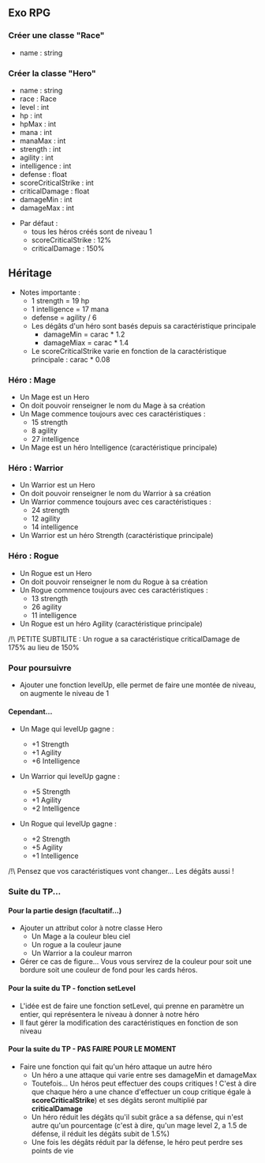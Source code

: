 
## Exo RPG

### Créer une classe "Race"

- name : string


### Créer la classe "Hero"

- name : string
- race : Race
- level : int
- hp : int
- hpMax : int 
- mana : int
- manaMax : int
- strength : int
- agility : int
- intelligence : int
- defense : float
- scoreCriticalStrike : int
- criticalDamage : float
- damageMin : int
- damageMax : int


* Par défaut :
    * tous les héros créés sont de niveau 1
    * scoreCriticalStrike : 12%
    * criticalDamage : 150%

## Héritage

* Notes importante :
  * 1 strength = 19 hp
  * 1 intelligence = 17 mana
  * defense = agility / 6
  * Les dégâts d'un héro sont basés depuis sa caractéristique principale
    * damageMin = carac * 1.2
    * damageMiax = carac * 1.4
  * Le scoreCriticalStrike varie en fonction de la caractéristique principale : carac * 0.08

### Héro : Mage

* Un Mage est un Hero
* On doit pouvoir renseigner le nom du Mage à sa création
* Un Mage commence toujours avec ces caractéristiques :
  * 15 strength
  * 8 agility
  * 27 intelligence
* Un Mage est un héro Intelligence (caractéristique principale)

### Héro : Warrior

* Un Warrior est un Hero
* On doit pouvoir renseigner le nom du Warrior à sa création
* Un Warrior commence toujours avec ces caractéristiques :
  * 24 strength
  * 12 agility
  * 14 intelligence
* Un Warrior est un héro Strength (caractéristique principale)

### Héro : Rogue

* Un Rogue est un Hero
* On doit pouvoir renseigner le nom du Rogue à sa création
* Un Rogue commence toujours avec ces caractéristiques :
  * 13 strength
  * 26 agility
  * 11 intelligence
* Un Rogue est un héro Agility (caractéristique principale)


/!\ PETITE SUBTILITE : Un rogue a sa caractéristique criticalDamage de 175% au lieu de 150%


### Pour poursuivre

* Ajouter une fonction levelUp, elle permet de faire une montée de niveau, on augmente le niveau de 1

#### Cependant...

* Un Mage qui levelUp gagne :
  * +1 Strength
  * +1 Agility
  * +6 Intelligence


* Un Warrior qui levelUp gagne :
  * +5 Strength
  * +1 Agility
  * +2 Intelligence


* Un Rogue qui levelUp gagne :
  * +2 Strength
  * +5 Agility
  * +1 Intelligence
  

/!\ Pensez que vos caractéristiques vont changer... Les dégâts aussi !


### Suite du TP...

#### Pour la partie design (facultatif...)

* Ajouter un attribut color à notre classe Hero
  * Un Mage a la couleur bleu ciel
  * Un rogue a la couleur jaune
  * Un Warrior a la couleur marron
* Gérer ce cas de figure... Vous vous servirez de la couleur pour soit une bordure soit une couleur de fond pour les cards héros.


#### Pour la suite du TP - fonction setLevel

* L'idée est de faire une fonction setLevel, qui prenne en paramètre un entier, qui représentera le niveau à donner à notre héro
* Il faut gérer la modification des caractéristiques en fonction de son niveau


#### Pour la suite du TP - PAS FAIRE POUR LE MOMENT

* Faire une fonction qui fait qu'un héro attaque un autre héro
  * Un héro a une attaque qui varie entre ses damageMin et damageMax
  * Toutefois... Un héros peut effectuer des coups critiques ! C'est à dire que chaque héro a une chance d'effectuer un coup critique égale à **scoreCriticalStrike**) et ses dégâts seront multiplié par **criticalDamage**   
  * Un héro réduit les dégâts qu'il subit grâce a sa défense, qui n'est autre qu'un pourcentage (c'est à dire, qu'un mage level 2, a 1.5 de défense, il réduit les dégâts subit de 1.5%)
  * Une fois les dégâts réduit par la défense, le héro peut perdre ses points de vie
  

